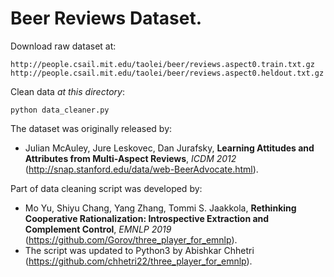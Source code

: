 # Beer Reviews Dataset.

Download raw dataset at:
```
http://people.csail.mit.edu/taolei/beer/reviews.aspect0.train.txt.gz
http://people.csail.mit.edu/taolei/beer/reviews.aspect0.heldout.txt.gz
```

Clean data *at this directory*:
```
python data_cleaner.py
```

The dataset was originally released by:
- Julian McAuley, Jure Leskovec, Dan Jurafsky, **Learning Attitudes and Attributes from Multi-Aspect Reviews**, *ICDM 2012* (http://snap.stanford.edu/data/web-BeerAdvocate.html).

Part of data cleaning script was developed by:
- Mo Yu, Shiyu Chang, Yang Zhang, Tommi S. Jaakkola, **Rethinking Cooperative Rationalization: Introspective Extraction and Complement Control**, *EMNLP 2019* (https://github.com/Gorov/three_player_for_emnlp).
- The script was updated to Python3 by Abishkar Chhetri (https://github.com/chhetri22/three_player_for_emnlp).
